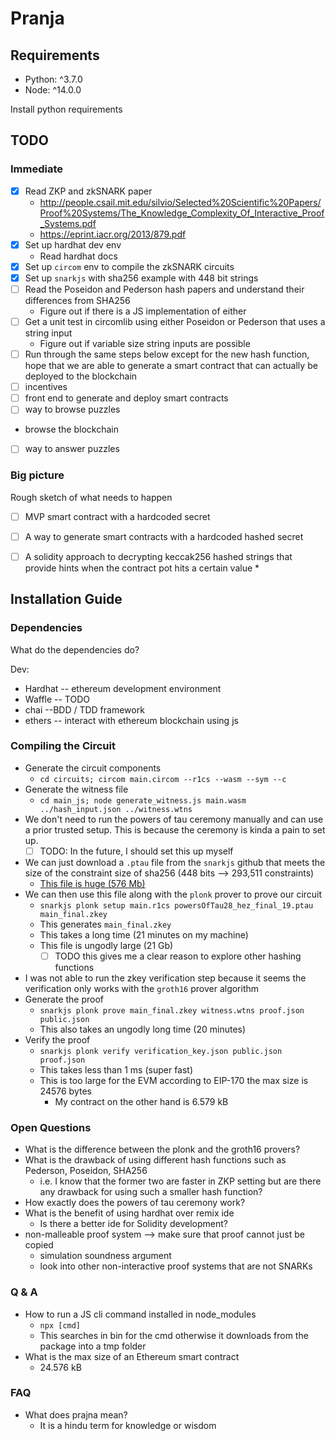 # Pranja

## Requirements

* Python: ^3.7.0
* Node: ^14.0.0

Install python requirements

## TODO

### Immediate

- [x] Read ZKP and zkSNARK paper
  * http://people.csail.mit.edu/silvio/Selected%20Scientific%20Papers/Proof%20Systems/The_Knowledge_Complexity_Of_Interactive_Proof_Systems.pdf
  * https://eprint.iacr.org/2013/879.pdf
- [x] Set up hardhat dev env
  * Read hardhat docs
- [x] Set up `circom` env to compile the zkSNARK circuits
- [x] Set up `snarkjs` with sha256 example with 448 bit strings
- [ ] Read the Poseidon and Pederson hash papers and understand their
differences from SHA256
  * Figure out if there is a JS implementation of either
- [ ] Get a unit test in circomlib using either Poseidon or Pederson that uses
a string input
  * Figure out if variable size string inputs are possible
- [ ] Run through the same steps below except for the new hash function, hope
that we are able to generate a smart contract that can actually be deployed to
the blockchain
- [ ] incentives
- [ ] front end to generate and deploy smart contracts
- [ ] way to browse puzzles
 * browse the blockchain
- [ ] way to answer puzzles

### Big picture

Rough sketch of what needs to happen

- [ ] MVP smart contract with a hardcoded secret
- [ ] A way to generate smart contracts with a hardcoded hashed secret
- [ ] A solidity approach to decrypting keccak256 hashed strings that provide
hints when the contract pot hits a certain value
  *


## Installation Guide

### Dependencies

What do the dependencies do?

Dev:

* Hardhat -- ethereum development environment
* Waffle -- TODO
* chai --BDD / TDD framework
* ethers -- interact with ethereum blockchain using js

### Compiling the Circuit

* Generate the circuit components
  * `cd circuits; circom main.circom --r1cs --wasm --sym --c`
* Generate the witness file
  * `cd main_js; node generate_witness.js main.wasm ../hash_input.json ../witness.wtns`
* We don't need to run the powers of tau ceremony manually and can use a prior
trusted setup. This is because the ceremony is kinda a pain to set up.
  - [ ] TODO: In the future, I should set this up myself
* We can just download a `.ptau` file from the `snarkjs` github that meets the
size of the constraint size of sha256 (448 bits --> 293,511 constraints)
  * [This file is huge (576 Mb)](https://hermez.s3-eu-west-1.amazonaws.com/powersOfTau28_hez_final_19.ptau)
* We can then use this file along with the `plonk` prover to prove our circuit
  * `snarkjs plonk setup main.r1cs powersOfTau28_hez_final_19.ptau main_final.zkey`
  * This generates `main_final.zkey`
  * This takes a long time (21 minutes on my machine)
  * This file is ungodly large (21 Gb)
    - [ ] TODO this gives me a clear reason to explore other hashing functions
* I was not able to run the zkey verification step because it seems the
verification only works with the `groth16` prover algorithm
* Generate the proof
  * `snarkjs plonk prove main_final.zkey witness.wtns proof.json public.json`
  * This also takes an ungodly long time (20 minutes)
* Verify the proof
  * `snarkjs plonk verify verification_key.json public.json proof.json`
  * This takes less than 1 ms (super fast)
  * This is too large for the EVM according to EIP-170 the max size is 24576
  bytes
    * My contract on the other hand is 6.579 kB

### Open Questions

- What is the difference between the plonk and the groth16 provers?
- What is the drawback of using different hash functions such as Pederson,
Poseidon, SHA256
  - i.e. I know that the former two are faster in ZKP setting but are there any
  drawback for using such a smaller hash function?
- How exactly does the powers of tau ceremony work?
- What is the benefit of using hardhat over remix ide
  - Is there a better ide for Solidity development?
- non-malleable proof system --> make sure that proof cannot just be copied
  - simulation soundness argument
  - look into other non-interactive proof systems that are not SNARKs

### Q & A

- How to run a JS cli command installed in node_modules
  - `npx [cmd]`
  - This searches in bin for the cmd otherwise it downloads from the package
  into a tmp folder
- What is the max size of an Ethereum smart contract
  - 24.576 kB

### FAQ

- What does prajna mean?
  - It is a hindu term for knowledge or wisdom
